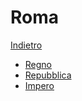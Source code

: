 # Roma

[Indietro](./../storia.md)

- [Regno](./regno.md)
- [Repubblica](./repubblica.md)
- [Impero](./impero.md)
